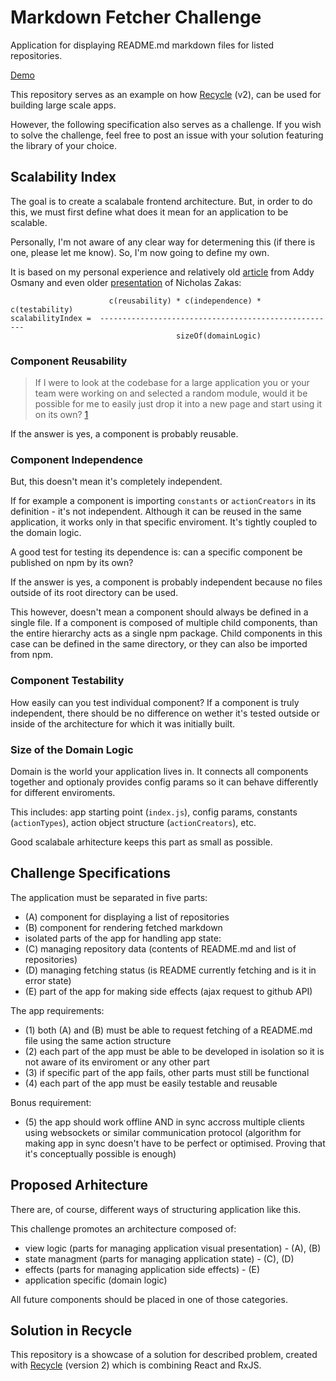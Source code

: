 # Markdown Fetcher Challenge
Application for displaying README.md markdown files for listed repositories.

[Demo](https://domagojk.github.io/recycle-markdown-fetcher)

This repository serves as an example on how [Recycle](https://recycle.js.org) (v2), 
can be used for building large scale apps.

However, the following specification also serves as a challenge.
If you wish to solve the challenge, feel free to post an issue with your solution featuring the library of your choice.

## Scalability Index
The goal is to create a scalabale frontend architecture.
But, in order to do this, we must first define what does it mean for an application to be scalable.

Personally, I'm not aware of any clear way for determening this (if there is one, please let me know).
So, I'm now going to define my own. 

It is based on my personal experience and relatively old [article](https://addyosmani.com/largescalejavascript) from Addy Osmany and even older [presentation](https://www.youtube.com/watch?v=b5pFv9NB9fs) of Nicholas Zakas:

```
                      c(reusability) * c(independence) * c(testability)
scalabilityIndex =  -----------------------------------------------------
                                     sizeOf(domainLogic)

```

### Component Reusability
> If I were to look at the codebase for a large application you or your team were working on and selected a random module, would it be possible for me to easily just drop it into a new page and start using it on its own? [1](https://addyosmani.com/largescalejavascript)

If the answer is yes, a component is probably reusable.

### Component Independence
But, this doesn't mean it's completely independent.

If for example a component is importing `constants` or `actionCreators` in its definition - it's not independent.
Although it can be reused in the same application, it works only in that specific enviroment.
It's tightly coupled to the domain logic.

A good test for testing its dependence is: can a specific component be published on npm by its own? 

If the answer is yes, a component is probably independent because no files outside of its root directory can be used.

This however, doesn't mean a component should always be defined in a single file.
If a component is composed of multiple child components, 
than the entire hierarchy acts as a single npm package.
Child components in this case can be defined in the same directory, or they can also be imported from npm.

### Component Testability
How easily can you test individual component?
If a component is truly independent, there should be no difference on wether it's tested outside or inside of the architecture for which it was initially built.

### Size of the Domain Logic
Domain is the world your application lives in.
It connects all components together and optionaly provides config params so it can behave differently for different enviroments.

This includes: app starting point (`index.js`), config params, constants (`actionTypes`), action object structure (`actionCreators`), etc.

Good scalabale arhitecture keeps this part as small as possible.

## Challenge Specifications
The application must be separated in five parts:
- (A) component for displaying a list of repositories
- (B) component for rendering fetched markdown
- isolated parts of the app for handling app state:
 - (C) managing repository data (contents of README.md and list of repositories)
 - (D) managing fetching status (is README currently fetching and is it in error state)
- (E) part of the app for making side effects (ajax request to github API)

The app requirements:
- (1) both (A) and (B) must be able to request fetching of a README.md file using the same action structure
- (2) each part of the app must be able to be developed in isolation so it is not aware of its enviroment or any other part 
- (3) if specific part of the app fails, other parts must still be functional
- (4) each part of the app must be easily testable and reusable

Bonus requirement:
- (5) the app should work offline AND in sync accross multiple clients using websockets or similar communication protocol
  (algorithm for making app in sync doesn't have to be perfect or optimised. Proving that it's conceptually possible is enough)

## Proposed Arhitecture
There are, of course, different ways of structuring application like this.

This challenge promotes an architecture composed of:
 - view logic (parts for managing application visual presentation) - (A), (B)
 - state managment (parts for managing application state) - (C), (D)
 - effects (parts for managing application side effects) - (E)
 - application specific (domain logic)

All future components should be placed in one of those categories.

## Solution in Recycle
This repository is a showcase of a solution for described problem,
created with [Recycle](https://recycle.js.org) (version 2) which is combining React and RxJS.

